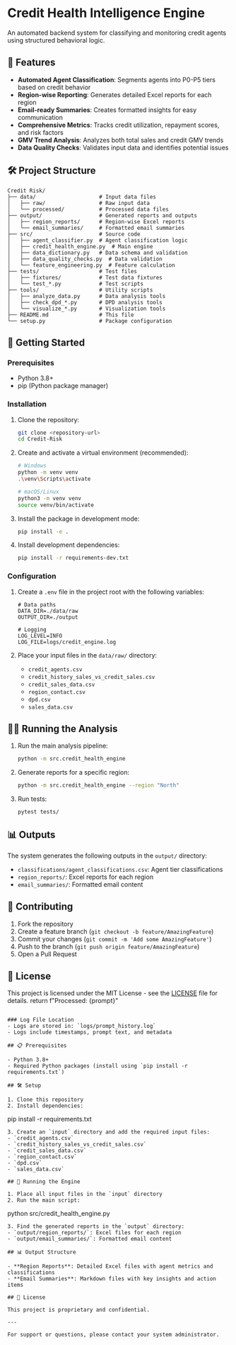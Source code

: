 # Credit Health Intelligence Engine

An automated backend system for classifying and monitoring credit agents using structured behavioral logic.

## 🚀 Features

- **Automated Agent Classification**: Segments agents into P0-P5 tiers based on credit behavior
- **Region-wise Reporting**: Generates detailed Excel reports for each region
- **Email-ready Summaries**: Creates formatted insights for easy communication
- **Comprehensive Metrics**: Tracks credit utilization, repayment scores, and risk factors
- **GMV Trend Analysis**: Analyzes both total sales and credit GMV trends
- **Data Quality Checks**: Validates input data and identifies potential issues

## 🛠️ Project Structure

```
Credit Risk/
├── data/                    # Input data files
│   ├── raw/                 # Raw input data
│   └── processed/           # Processed data files
├── output/                  # Generated reports and outputs
│   ├── region_reports/      # Region-wise Excel reports
│   └── email_summaries/     # Formatted email summaries
├── src/                     # Source code
│   ├── agent_classifier.py  # Agent classification logic
│   ├── credit_health_engine.py  # Main engine
│   ├── data_dictionary.py   # Data schema and validation
│   ├── data_quality_checks.py  # Data validation
│   └── feature_engineering.py  # Feature calculation
├── tests/                   # Test files
│   ├── fixtures/            # Test data fixtures
│   └── test_*.py            # Test scripts
├── tools/                   # Utility scripts
│   ├── analyze_data.py      # Data analysis tools
│   ├── check_dpd_*.py       # DPD analysis tools
│   └── visualize_*.py       # Visualization tools
├── README.md                # This file
└── setup.py                 # Package configuration
```

## 🚀 Getting Started

### Prerequisites

- Python 3.8+
- pip (Python package manager)

### Installation

1. Clone the repository:
   ```bash
   git clone <repository-url>
   cd Credit-Risk
   ```

2. Create and activate a virtual environment (recommended):
   ```bash
   # Windows
   python -m venv venv
   .\venv\Scripts\activate
   
   # macOS/Linux
   python3 -m venv venv
   source venv/bin/activate
   ```

3. Install the package in development mode:
   ```bash
   pip install -e .
   ```

4. Install development dependencies:
   ```bash
   pip install -r requirements-dev.txt
   ```

### Configuration

1. Create a `.env` file in the project root with the following variables:
   ```
   # Data paths
   DATA_DIR=./data/raw
   OUTPUT_DIR=./output
   
   # Logging
   LOG_LEVEL=INFO
   LOG_FILE=logs/credit_engine.log
   ```

2. Place your input files in the `data/raw/` directory:
   - `credit_agents.csv`
   - `credit_history_sales_vs_credit_sales.csv`
   - `credit_sales_data.csv`
   - `region_contact.csv`
   - `dpd.csv`
   - `sales_data.csv`

## 🏃‍♂️ Running the Analysis

1. Run the main analysis pipeline:
   ```bash
   python -m src.credit_health_engine
   ```

2. Generate reports for a specific region:
   ```bash
   python -m src.credit_health_engine --region "North"
   ```

3. Run tests:
   ```bash
   pytest tests/
   ```

## 📊 Outputs

The system generates the following outputs in the `output/` directory:

- `classifications/agent_classifications.csv`: Agent tier classifications
- `region_reports/`: Excel reports for each region
- `email_summaries/`: Formatted email content

## 🤝 Contributing

1. Fork the repository
2. Create a feature branch (`git checkout -b feature/AmazingFeature`)
3. Commit your changes (`git commit -m 'Add some AmazingFeature'`)
4. Push to the branch (`git push origin feature/AmazingFeature`)
5. Open a Pull Request

## 📝 License

This project is licensed under the MIT License - see the [LICENSE](LICENSE) file for details.
    return f"Processed: {prompt}"
```

### Log File Location
- Logs are stored in: `logs/prompt_history.log`
- Logs include timestamps, prompt text, and metadata

## 📋 Prerequisites

- Python 3.8+
- Required Python packages (install using `pip install -r requirements.txt`)

## 🛠️ Setup

1. Clone this repository
2. Install dependencies:
   ```
   pip install -r requirements.txt
   ```
3. Create an `input` directory and add the required input files:
   - `credit_agents.csv`
   - `credit_history_sales_vs_credit_sales.csv`
   - `credit_sales_data.csv`
   - `region_contact.csv`
   - `dpd.csv`
   - `sales_data.csv`

## 🚦 Running the Engine

1. Place all input files in the `input` directory
2. Run the main script:
   ```
   python src/credit_health_engine.py
   ```
3. Find the generated reports in the `output` directory:
   - `output/region_reports/`: Excel files for each region
   - `output/email_summaries/`: Formatted email content

## 📊 Output Structure

- **Region Reports**: Detailed Excel files with agent metrics and classifications
- **Email Summaries**: Markdown files with key insights and action items

## 📝 License

This project is proprietary and confidential.

---

For support or questions, please contact your system administrator.
